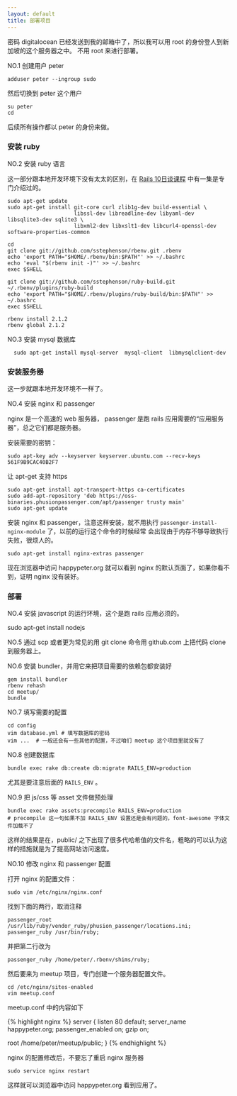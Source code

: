 ```yaml
---
layout: default
title: 部署项目
---
```


密码 digitalocean 已经发送到我的邮箱中了，所以我可以用 root 的身份登人到新加坡的这个服务器之中。
不用 root 来进行部署。


NO.1 创建用户 peter

    adduser peter --ingroup sudo

然后切换到 peter 这个用户

    su peter
    cd

后续所有操作都以 peter 的身份来做。

### 安装 ruby


NO.2 安装 ruby 语言

这一部分跟本地开发环境下没有太太的区别，在 [Rails 10日谈课程](http://www.imooc.com/video/4730) 中有一集是专门介绍过的。

    sudo apt-get update
    sudo apt-get install git-core curl zlib1g-dev build-essential \
                         libssl-dev libreadline-dev libyaml-dev libsqlite3-dev sqlite3 \
                         libxml2-dev libxslt1-dev libcurl4-openssl-dev software-properties-common

    cd
    git clone git://github.com/sstephenson/rbenv.git .rbenv
    echo 'export PATH="$HOME/.rbenv/bin:$PATH"' >> ~/.bashrc
    echo 'eval "$(rbenv init -)"' >> ~/.bashrc
    exec $SHELL

    git clone git://github.com/sstephenson/ruby-build.git ~/.rbenv/plugins/ruby-build
    echo 'export PATH="$HOME/.rbenv/plugins/ruby-build/bin:$PATH"' >> ~/.bashrc
    exec $SHELL

    rbenv install 2.1.2
    rbenv global 2.1.2


NO.3 安装 mysql 数据库

      sudo apt-get install mysql-server  mysql-client  libmysqlclient-dev


### 安装服务器

这一步就跟本地开发环境不一样了。

NO.4 安装 nginx 和 passenger

nginx 是一个高速的 web 服务器， passenger 是跑 rails 应用需要的“应用服务器”，总之它们都是服务器。

安装需要的密钥：

<!-- Phusion's PGP key to verify packages -->

    sudo apt-key adv --keyserver keyserver.ubuntu.com --recv-keys 561F9B9CAC40B2F7

让 apt-get 支持 https

    sudo apt-get install apt-transport-https ca-certificates
    sudo add-apt-repository 'deb https://oss-binaries.phusionpassenger.com/apt/passenger trusty main'
    sudo apt-get update

安装 nginx 和 passenger，注意这样安装，就不用执行 `passenger-install-nginx-module` 了，以前的运行这个命令的时候经常
会出现由于内存不够导致执行失败，很烦人的。

    sudo apt-get install nginx-extras passenger


现在浏览器中访问 happypeter.org 就可以看到 nginx 的默认页面了，如果你看不到，证明 nginx 没有装好。

### 部署

NO.4 安装 javascript 的运行环境，这个是跑 rails 应用必须的。

   sudo apt-get install nodejs


NO.5 通过 scp 或者更为常见的用 git clone 命令用 github.com 上把代码 clone 到服务器上。


NO.6 安装 bundler，并用它来把项目需要的依赖包都安装好

    gem install bundler
    rbenv rehash
    cd meetup/
    bundle

NO.7 填写需要的配置

    cd config
    vim database.yml # 填写数据库的密码
    vim ...  # 一般还会有一些其他的配置，不过咱们 meetup 这个项目里就没有了

NO.8 创建数据库

    bundle exec rake db:create db:migrate RAILS_ENV=production

尤其是要注意后面的 `RAILS_ENV` 。


NO.9 把 js/css 等 asset 文件做预处理

    bundle exec rake assets:precompile RAILS_ENV=production
    # precompile 这一句如果不加 RAILS_ENV 设置还是会有问题的，font-awesome 字体文件加载不了

这样的结果是在，public/ 之下出现了很多代哈希值的文件名，粗略的可以认为这样的措施就是为了提高网站访问速度。


NO.10 修改 nginx 和 passenger 配置

打开 nginx 的配置文件：

    sudo vim /etc/nginx/nginx.conf

找到下面的两行，取消注释

    passenger_root /usr/lib/ruby/vendor_ruby/phusion_passenger/locations.ini;
    passenger_ruby /usr/bin/ruby;

并把第二行改为

    passenger_ruby /home/peter/.rbenv/shims/ruby;

然后要来为 meetup 项目，专门创建一个服务器配置文件。

    cd /etc/nginx/sites-enabled
    vim meetup.conf

meetup.conf 中的内容如下

{% highlight nginx %}
server {
  listen 80 default;
  server_name happypeter.org;
  passenger_enabled on;
  gzip on;

  root /home/peter/meetup/public;
}
{% endhighlight %}

nginx 的配置修改后，不要忘了重启 nginx 服务器

    sudo service nginx restart

这样就可以浏览器中访问 happypeter.org 看到应用了。
